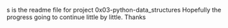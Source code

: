 s is the readme file for project 0x03-python-data_structures
Hopefully the progress going to continue little by little.
Thanks
